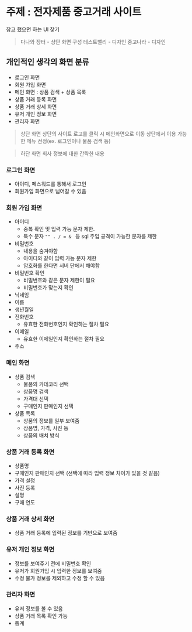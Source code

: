# 주제 : 전자제품 중고거래 사이트

참고 했으면 하는 UI 찾기
>다나와 장터 - 상단 화면 구성
>테스트밸리 - 디자인
>중고나라 - 디자인

## 개인적인 생각의 화면 분류
- 로그인 화면
- 회원 가입 화면
- 메인 화면 : 상품 검색 + 상품 목록
- 상품 거래 등록 화면
- 상품 거래 상세 화면
- 유저 개인 정보 화면
- 관리자 화면

> 상단 화면
> 상단의 사이트 로고를 클릭 시 메인화면으로 이동
> 상단에서 이용 가능한 메뉴 선정(ex. 로그인이나 물품 검색 등)

> 하단 화면
> 회사 정보에 대한 간략한 내용

### 로그인 화면
- 아이디, 페스워드를 통해서 로그인
- 회원가입 화면으로 넘어갈 수 있음
### 회원 가입 화면
- 아이디 
	- 중복 확인 및 입력 가능 문자 제한.
	- 특수 문자 `"" . / = & ` 등 sql 주입 공격이 가능한 문자를 제한  
- 비밀번호 
	- 내용을 숨겨야함
	- 아이디와 같이 입력 가능 문자 제한
	- 암호화를 한다면 서버 단에서 해야함
- 비밀번호 확인 
	- 비밀번호와 같은 문자 제한이 필요
	- 비밀번호가 맞는지 확인
- 닉네임
- 이름
- 생년월일
- 전화번호
	- 유효한 전화번호인지 확인하는 절차 필요
- 이메일
	- 유효한 이메일인지 확인하는 절차 필요
- 주소

### 메인 화면
- 상품 검색
	- 물품의 카테코리 선택 
	- 상품명 검색
	- 가격대 선택
	- 구매인지 판매인지 선택
- 상품 목록
	- 상품의 정보를 일부 보여줌
	- 상품명, 가격, 사진 등 
	- 상품의 배치 방식 

### 상품 거래 등록 화면
- 상품명
- 구매인지 판매인지 선택 (선택에 따라 입력 정보 차이가 있을 것 같음)
- 가격 설정
- 사진 등록
- 설명
- 구매 연도

### 상품 거래 상세 화면
- 상품 거래 등록에 입력된 정보를 기반으로 보여줌

### 유저 개인 정보 화면
- 정보를 보여주기 전에 비밀번호 확인
- 유저가 회원가입 시 입력한 정보를 보여줌
- 수정 불가 정보를 제외하고 수정 할 수 있음
### 관리자 화면
- 유저 정보를 볼 수 있음
- 상품 거래 목록 확인 가능
- 통계
